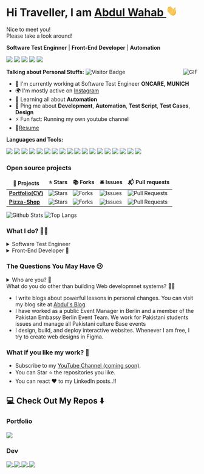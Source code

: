 <p>
<h1>Hi Traveller, I am <a href="https://abdulwahab0.github.io/Portfolio/#/home">Abdul Wahab </a><img src="https://raw.githubusercontent.com/ABSphreak/ABSphreak/master/gifs/Hi.gif" width="30px"></h1>


Nice to meet you!<br>
Please take a look around!<br> 

**Software Test Enginner** | **Front-End Developer** | **Automation** 
</p>

<a href="https://www.linkedin.com/in/abdul-wahab-750174103/"><img src="https://github.com/ashutosh1919/ashutosh1919/blob/master/logos/linkedin.png" width="40" /></a>
<a href="https://github.com/AbdulWahab0"><img src="https://github.com/ashutosh1919/ashutosh1919/blob/master/logos/github-logo.png" width="40" /></a>
<a href="mailto:wahab3060@gmail.com"><img src="https://github.com/ashutosh1919/ashutosh1919/blob/master/logos/google-plus.png" width="40" /></a>
<a href="https://twitter.com/Abdul99860802"><img src="https://github.com/ashutosh1919/ashutosh1919/blob/master/logos/twitter.png" width="40" /></a>
<a href="https://twitter.com/Abdul99860802"><img src="https://github.com/ashutosh1919/ashutosh1919/blob/master/logos/instagram.png" width="40" /></a>





  <img align="right" alt="GIF" src="https://media.giphy.com/media/SWoSkN6DxTszqIKEqv/giphy.gif" />
  
**Talking about Personal Stuffs:** ![Visitor Badge](https://visitor-badge.laobi.icu/badge?page_id=AbdulWahab0)


- 🏢 I'm currently working at Software Test Engineer  **ONCARE, MUNICH** 
- 🌍 I'm mostly active on [Instagram](https://www.instagram.com/abdul_wahab099/)
- 🌱 Learning all about **Automation**
- 💬 Ping me about **Development**, **Automation**, **Test Script**, **Test Cases**, **Design**
- ⚡️ Fun fact: Running my own youtube channel 
- 📝[Resume](https://drive.google.com/file/d/1irNsysNoeBUD4Rn2LPq3g92ndSU4uiXT/view)

**Languages and Tools:**  
<p>
<img src="https://img.shields.io/badge/-CSS3-1572B6?style=flat-square&logo=css3" />
<img src="https://img.shields.io/badge/-Bootstrap-563D7C?style=flat-square&logo=bootstrap"/>
<img src="https://img.shields.io/badge/-JavaScript-yellow?style=flat-square&logo=javascript&logoColor=white&color=yellow"/>
<img src="https://img.shields.io/badge/-TypeScript-007ACC?style=flat-square&logo=typescript"/>
<img src="https://img.shields.io/badge/-node.js-green?&style=flat-square&logo=node.js&logoColor=white"/>
<img src="https://img.shields.io/badge/-MongoDB-black?style=flat-square&logo=mongodb"/>
<img src="https://img.shields.io/badge/-java-E34A86?style=flat-square&logo=java" />
<img src="https://img.shields.io/badge/-Heroku-430098?style=flat-square&logo=heroku"/>
<img src="https://img.shields.io/badge/-GitLab-FCA121?style=flat-square&logo=gitlab"/>
<img src="https://img.shields.io/badge/-Git-black?style=flat-square&logo=git"/>
<img src="https://img.shields.io/badge/-JIRA-blue?style=flat-square&logo=jira"/>
<img src="https://img.shields.io/badge/-Visual Studio Code-007ACC?style=flat-square&logo=visualstudiocode"/>
<img src="https://img.shields.io/badge/-Confuence-172B4D?style=flat-square&logo=confluence"/>
<img src="https://img.shields.io/badge/-Jenkins-black?style=flat-square&logo=Jenkins&"/>
<img src="https://img.shields.io/badge/-Postman-black?style=flat-square&logo=Postman"/>
<img src="https://img.shields.io/badge/-Cypress-grey?&style=flat-square&logo=cypress&color=grey" />
<img src="https://img.shields.io/badge/-Selenium-green?&style=flat-square&logo=selenium&color=green" />
<img src="https://img.shields.io/badge/-Cucumber-green?&style=flat-square&logo=selenium&color=success" />
	</p>

<h3>Open source projects</h3>
<table>
  <thead align="center">
    <tr border: none;>
      <td><b>🎁 Projects</b></td>
      <td><b>⭐ Stars</b></td>
      <td><b>📚 Forks</b></td>
      <td><b>🛎 Issues</b></td>
      <td><b>📬 Pull requests</b></td>
    </tr>
  </thead>
  <tbody>
    <tr>
      <td><a href="https://github.com/AbdulWahab0/abdul.wahab"><b>Portfolio(CV)</b></a></td>
      <td><img alt="Stars" src="https://img.shields.io/github/stars/AbdulWahab0/abdul.wahab?style=flat-square&labelColor=343b41"/></td>
      <td><img alt="Forks" src="https://img.shields.io/github/forks/AbdulWahab0/abdul.wahab?style=flat-square&labelColor=343b41"/></td>
      <td><img alt="Issues" src="https://img.shields.io/github/issues/AbdulWahab0/abdul.wahab?style=flat-square&labelColor=343b41"/></td>
      <td><img alt="Pull Requests" src="https://img.shields.io/github/issues-pr/AbdulWahab0/abdul.wahab?style=flat-square&labelColor=343b41"/></td>
    </tr>
	  <tr>
      <td><a href="https://github.com/AbdulWahab0/Pizza-Shop"><b>Pizza-Shop</b></a></td>
      <td><img alt="Stars" src="https://img.shields.io/github/stars/AbdulWahab0/Pizza-Shop?style=flat-square&labelColor=343b41"/></td>
      <td><img alt="Forks" src="https://img.shields.io/github/forks/AbdulWahab0/Pizza-Shop?style=flat-square&labelColor=343b41"/></td>
      <td><img alt="Issues" src="https://img.shields.io/github/issues/AbdulWahab0/Pizza-Shop?style=flat-square&labelColor=343b41"/></td>
      <td><img alt="Pull Requests" src="https://img.shields.io/github/issues-pr/AbdulWahab0/Pizza-Shop?style=flat-square&labelColor=343b41"/></td>
    </tr>
  </tbody>
</table>

![Github Stats](https://github-readme-stats.vercel.app/api?username=AbdulWahab0&count_private=true&show_icons=true&include_all_commits=true&theme=vue  )
![Top Langs](https://github-readme-stats.vercel.app/api/top-langs/?username=AbdulWahab0&hide=TeX&layout=compact&theme=vue  )

<h3>What I do? 👨‍💻</h3>
<details>
<summary>Software Test Engineer</summary>
</details>
<details>
<summary>Front-End Developer 🍥 </summary>
</details>
<h3>The Questions You May Have 😕</h3>
<details>
  <summary>Who are you? 👨</summary>
  <pre>
  A highly organized, dynamic and enthusiastic Freshly Graduated Master in Computer Science and IT professional with 1.5 year of experience in web development with Testing and technology support with a strong emphasis on frontend Technologies and some Backend Technologies.Detailed oriented with strong problem-solving, work ethics, communication, interpersonal and teamwork skill..<br>
  My name describes my qualities,
  A: Active Learner
  B: Bashful (Shy )
  D: Developer
  U: Unique
  L: Active Lisner
  </pre>
</details>

<summary>What do you do other than building Web developmnet systems? 💁‍♂️</summary>
  <ul>
    <li>I write blogs about powerful lessons in personal changes. You can visit my blog site at <a href="https://www.linkedin.com/pulse/data-scientist-sexiest-job-21st-century-abdul-wahab/?articleId=6326891767505526785#comments-6326891767505526785&trk=public_profile-settings_article_view">Abdul's Blog</a>.</li>
    <li>I have worked as a public Event Manager in Berlin and a member of the Pakistan Embassy Berlin Event Team. We work for Pakistani students issues and manage all Pakistani culture Base events</li>
    <li>I design, build, and deploy interactive websites. Whenever I am free, I try to create web designs in Figma.</li>
  </ul>
</details>

<h3>What if you like my work? 🤩</h3>
<ul>
  <li>Subscribe to my <a href="#">YouTube Channel (coming soon)</a>.</li>
  <li>You can Star ⭐ the repositories you like.</li>
  <li>You can react ❤️ to my LinkedIn posts..!!</li>
</ul>



<h2>💻 Check Out My Repos ⬇️ </h2>
<h3>Portfolio</h3>
<a href="https://github.com/AbdulWahab0/abdul.wahab">
  <img align="center" src="https://github-readme-stats.vercel.app/api/pin/?username=AbdulWahab0&repo=abdul.wahab&theme=vue  " />
</a>




<h3>Dev </h3>
<a href="https://github.com/AbdulWahab0/Pizza-Shop">
  <img align="center" src="https://github-readme-stats.vercel.app/api/pin/?username=AbdulWahab0&repo=Pizza-Shop&theme=vue  " />
</a>

<a href="https://github.com/AbdulWahab0/corona_tracker">
  <img align="center" src="https://github-readme-stats.vercel.app/api/pin/?username=AbdulWahab0&repo=corona_tracker&theme=vue  " />
</a>
<a href="https://github.com/AbdulWahab0/Movies-App-React">
  <img align="center" src="https://github-readme-stats.vercel.app/api/pin/?username=AbdulWahab0&repo=corona_tracker&theme=vue  " />
</a>
<a href="https://github.com/AbdulWahab0/Youtube-Clone-React">
  <img align="center" src="https://github-readme-stats.vercel.app/api/pin/?username=AbdulWahab0&repo=Youtube-Clone-React&theme=vue  " />
</a>


